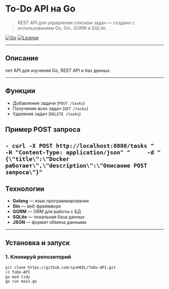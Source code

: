 # To-Do API на Go

> REST API для управления списком задач — создано с использованием Go, Gin, GORM и SQLite.

[![Go](https://img.shields.io/badge/Go-1.22-blue)](https://golang.org)
[![License](https://img.shields.io/badge/License-MIT-green)](LICENSE)

---

##  Описание
пет API для изучения Go, REST API и баз данных.

---

##  Функции
-  Добавление задачи (`POST /tasks`)
-  Получение всех задач (`GET /tasks`)
- Удаление задач (`DELETE /tasks`)
## Пример POST запроса
``` - curl -X POST http://localhost:8080/tasks ^     -H "Content-Type: application/json" ^     -d "{\"title\":\"Docker работает\",\"description\":\"Описание POST запроса\"}" ```
---

##  Технологии
- **Golang** — язык программирования
- **Gin** — веб-фреймворк
- **GORM** — ORM для работы с БД
- **SQLite** — локальная база данных
- **JSON** — формат обмена данными

---

## Установка и запуск

### 1. Клонируй репозиторий
```bash
git clone https://github.com/ipvHEEL/ToDo-API.git
cd ToDo-API
go mod tidy
go run main.go
```
